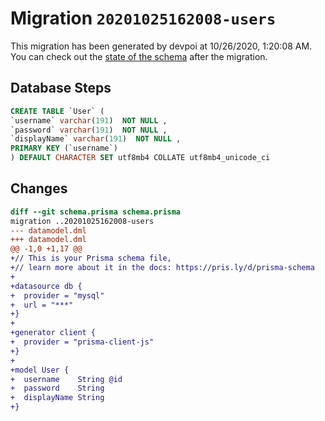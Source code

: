 # Migration `20201025162008-users`

This migration has been generated by devpoi at 10/26/2020, 1:20:08 AM.
You can check out the [state of the schema](./schema.prisma) after the migration.

## Database Steps

```sql
CREATE TABLE `User` (
`username` varchar(191)  NOT NULL ,
`password` varchar(191)  NOT NULL ,
`displayName` varchar(191)  NOT NULL ,
PRIMARY KEY (`username`)
) DEFAULT CHARACTER SET utf8mb4 COLLATE utf8mb4_unicode_ci
```

## Changes

```diff
diff --git schema.prisma schema.prisma
migration ..20201025162008-users
--- datamodel.dml
+++ datamodel.dml
@@ -1,0 +1,17 @@
+// This is your Prisma schema file,
+// learn more about it in the docs: https://pris.ly/d/prisma-schema
+
+datasource db {
+  provider = "mysql"
+  url = "***"
+}
+
+generator client {
+  provider = "prisma-client-js"
+}
+
+model User {
+  username    String @id
+  password    String
+  displayName String
+}
```


